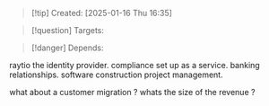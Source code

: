 
>[!tip] Created: [2025-01-16 Thu 16:35]

>[!question] Targets: 

>[!danger] Depends: 

raytio the identity provider.
compliance set up as a service.
banking relationships.
software construction project management.

what about a customer migration ?
whats the size of the revenue ?